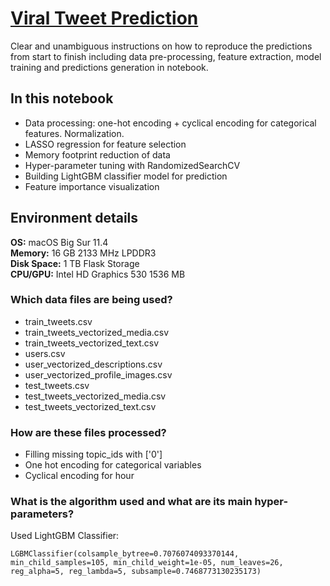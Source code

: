 # [Viral Tweet Prediction](https://www.kaggle.com/code/shpatrickguo/tweet-virality-prediction-with-light-gbm)

Clear and unambiguous instructions on how to reproduce the predictions from start to finish including data pre-processing, feature extraction, model training and predictions generation in notebook.

## In this notebook

- Data processing: one-hot encoding + cyclical encoding for categorical features. Normalization.
- LASSO regression for feature selection
- Memory footprint reduction of data
- Hyper-parameter tuning with RandomizedSearchCV
- Building LightGBM classifier model for prediction
- Feature importance visualization

## Environment details

**OS:** macOS Big Sur 11.4  
**Memory:** 16 GB 2133 MHz LPDDR3  
**Disk Space:** 1 TB Flask Storage  
**CPU/GPU:** Intel HD Graphics 530 1536 MB  

### Which data files are being used?

- train_tweets.csv
- train_tweets_vectorized_media.csv
- train_tweets_vectorized_text.csv
- users.csv
- user_vectorized_descriptions.csv
- user_vectorized_profile_images.csv
- test_tweets.csv
- test_tweets_vectorized_media.csv
- test_tweets_vectorized_text.csv

### How are these files processed?

- Filling missing topic_ids with ['0']
- One hot encoding for categorical variables
- Cyclical encoding for hour

### What is the algorithm used and what are its main hyper-parameters?

Used LightGBM Classifier:  

``` {code}
LGBMClassifier(colsample_bytree=0.7076074093370144, min_child_samples=105, min_child_weight=1e-05, num_leaves=26, reg_alpha=5, reg_lambda=5, subsample=0.7468773130235173)
```
